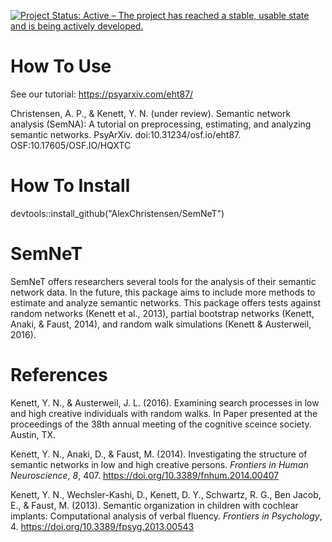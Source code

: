 [![Project Status: Active – The project has reached a stable, usable state and is being actively developed.](https://www.repostatus.org/badges/latest/active.svg)](https://www.repostatus.org/#active)

# How To Use
See our tutorial: https://psyarxiv.com/eht87/

Christensen, A. P., & Kenett, Y. N. (under review). Semantic network analysis (SemNA): A tutorial on preprocessing, estimating, and analyzing    semantic networks. PsyArXiv. doi:10.31234/osf.io/eht87. OSF:10.17605/OSF.IO/HQXTC

# How To Install
devtools::install_github("AlexChristensen/SemNeT")

# SemNeT
SemNeT offers researchers several tools for the analysis of their semantic network data. In the future, this package aims to include more methods to estimate and analyze semantic networks. This package offers tests against random networks (Kenett et al., 2013), partial bootstrap networks (Kenett, Anaki, & Faust, 2014), and random walk simulations (Kenett & Austerweil, 2016). 

# References
Kenett, Y. N., & Austerweil, J. L. (2016). Examining search processes in low and high creative individuals with random walks. In Paper presented at the proceedings of the 38th annual meeting of the cognitive sceince society. Austin, TX.

Kenett, Y. N., Anaki, D., & Faust, M. (2014). Investigating the structure of semantic
networks in low and high creative persons. *Frontiers in Human Neuroscience*, *8*, 407.
https://doi.org/10.3389/fnhum.2014.00407

Kenett, Y. N., Wechsler-Kashi, D., Kenett, D. Y., Schwartz, R. G., Ben Jacob, E., & Faust,
M. (2013). Semantic organization in children with cochlear implants: Computational
analysis of verbal fluency. *Frontiers in Psychology*, 4.
https://doi.org/10.3389/fpsyg.2013.00543
